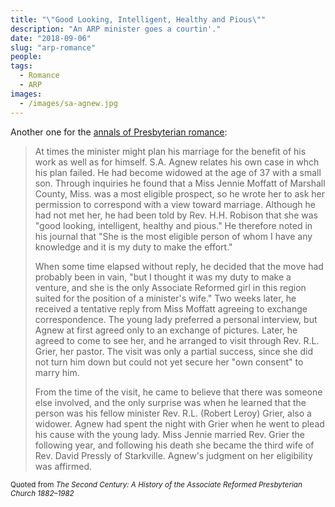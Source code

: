 ```yaml
---
title: "\"Good Looking, Intelligent, Healthy and Pious\""
description: "An ARP minister goes a courtin'."
date: "2018-09-06"
slug: "arp-romance"
people:
tags:
  - Romance
  - ARP
images:
  - /images/sa-agnew.jpg
---
```


Another one for the [annals of Presbyterian romance](https://ulsterworldly.com/tags/romance):

> At times the minister might plan his marriage for the benefit of his work as well as for himself. S.A. Agnew relates his own case in whch his plan failed. He had become widowed at the age of 37 with a small son. Through inquiries he found that a Miss Jennie Moffatt of Marshall County, Miss. was a most eligible prospect, so he wrote her to ask her permission to correspond with a view toward marriage. Although he had not met her, he had been told by Rev. H.H. Robison that she was "good looking, intelligent, healthy and pious." He therefore noted in his journal that "She is the most eligible person of whom I have any knowledge and it is my duty to make the effort."
>
> When some time elapsed without reply, he decided that the move had probably been in vain, "but I thought it was my duty to make a venture, and she is the only Associate Reformed girl in this region suited for the position of a minister's wife." Two weeks later, he received a tentative reply from Miss Moffatt agreeing to exchange correspondence. The young lady preferred a personal interview, but Agnew at first agreed only to an exchange of pictures. Later, he agreed to come to see her, and he arranged to visit through Rev. R.L. Grier, her pastor. The visit was only a partial success, since she did not turn him down but could not yet secure her "own consent" to marry him. 
>
> From the time of the visit, he came to believe that there was someone else involved, and the only surprise was when he learned that the person was his fellow minister Rev. R.L. (Robert Leroy) Grier, also a widower. Agnew had spent the night with Grier when he went to plead his cause with the young lady. Miss Jennie married Rev. Grier the following year, and following his death she became the third wife of Rev. David Pressly of Starkville. Agnew's judgment on her eligibility was affirmed.

<small>Quoted from <em>The Second Century: A History of the Associate Reformed Presbyterian Church 1882–1982</em></small>